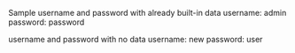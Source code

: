 Sample username and password with already built-in data
username: admin
password: password

username and password with no data
username: new
password: user
